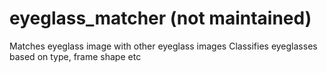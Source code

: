 # eyeglass_matcher (not maintained)

Matches eyeglass image with other eyeglass images
Classifies eyeglasses based on type, frame shape etc
